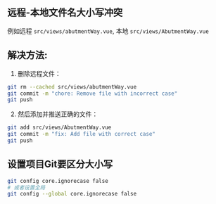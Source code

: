 ## 远程-本地文件名大小写冲突

例如远程 `src/views/abutmentWay.vue`, 本地 `src/views/AbutmentWay.vue`

## 解决方法:

1. 删除远程文件：

```zsh
git rm --cached src/views/abutmentWay.vue
git commit -m "chore: Remove file with incorrect case"
git push
```

2. 然后添加并推送正确的文件：

```zsh
git add src/views/AbutmentWay.vue
git commit -m "fix: Add file with correct case"
git push
```

## 设置项目Git要区分大小写

```zsh
git config core.ignorecase false
# 或者设置全局
git config --global core.ignorecase false
```
